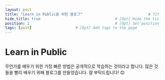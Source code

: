 ```yaml
---
layout: post
title: "Learn in Public을 위한 블로그"                              # Title of the page
hide_title: true                                  # [Opt] Hide the title when displaying the post, but shown in lists of posts
position: 1                                       # [Opt] Set position on the menu navigation bar
tags: [post]                    # [Opt] Add tags to the page
---
```


# Learn in Public
무언가를 배우기 위한 가장 빠른 방법은 공개적으로 학습하는 것이라고 합니다.
많은 것들을 빨리 배우기 위해 블로그를 만들었습니다. 
잘 부탁드립니다! 😊
